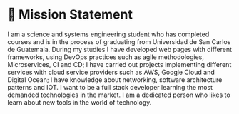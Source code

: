# :dart: Mission Statement

I am a science and systems engineering student who has completed courses and is in the process of graduating from Universidad de San Carlos de Guatemala. During my studies I have developed web pages with different frameworks, using DevOps practices such as agile methodologies, Microservices, CI and CD; I have carried out projects implementing different services with cloud service providers such as AWS, Google Cloud and Digital Ocean; I have knowledge about networking, software architecture patterns and IOT. I want to be a full stack developer learning the most demanded technologies in the market. I am a dedicated person who likes to learn about new tools in the world of technology.

